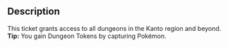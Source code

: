 ## Description
This ticket grants access to all dungeons in the Kanto region and beyond.
**Tip:** You gain Dungeon Tokens by capturing Pokémon.